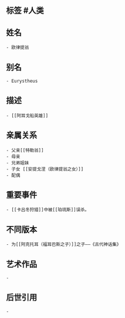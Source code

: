 ## 标签  #人类
## 姓名
	- 欧律提翁
## 别名
	- Eurystheus
## 描述
	- [[阿耳戈船英雄]]
## 亲属关系
	- 父亲[[特勒翁]]
	- 母亲
	- 兄弟姐妹
	- 子女 [[安提戈涅（欧律提翁之女）]]
	- 配偶
## 重要事件
	- [[卡吕冬狩猎]]中被[[珀琉斯]]误杀。
## 不同版本
	- 为[[阿克托耳（福耳巴斯之子）]]之子——《古代神话集》
## 艺术作品
	-
## 后世引用
	-